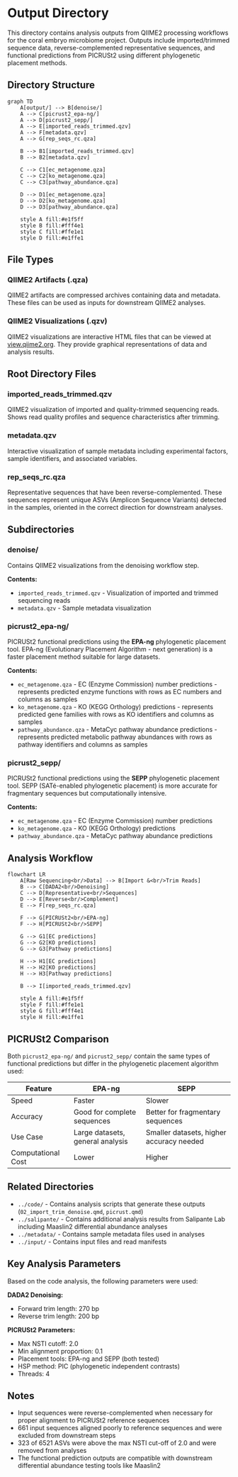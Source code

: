 # Output Directory

This directory contains analysis outputs from QIIME2 processing workflows for the coral embryo microbiome project. Outputs include imported/trimmed sequence data, reverse-complemented representative sequences, and functional predictions from PICRUSt2 using different phylogenetic placement methods.

## Directory Structure

```mermaid
graph TD
    A[output/] --> B[denoise/]
    A --> C[picrust2_epa-ng/]
    A --> D[picrust2_sepp/]
    A --> E[imported_reads_trimmed.qzv]
    A --> F[metadata.qzv]
    A --> G[rep_seqs_rc.qza]
    
    B --> B1[imported_reads_trimmed.qzv]
    B --> B2[metadata.qzv]
    
    C --> C1[ec_metagenome.qza]
    C --> C2[ko_metagenome.qza]
    C --> C3[pathway_abundance.qza]
    
    D --> D1[ec_metagenome.qza]
    D --> D2[ko_metagenome.qza]
    D --> D3[pathway_abundance.qza]
    
    style A fill:#e1f5ff
    style B fill:#fff4e1
    style C fill:#ffe1e1
    style D fill:#e1ffe1
```

## File Types

### QIIME2 Artifacts (.qza)
QIIME2 artifacts are compressed archives containing data and metadata. These files can be used as inputs for downstream QIIME2 analyses.

### QIIME2 Visualizations (.qzv)
QIIME2 visualizations are interactive HTML files that can be viewed at [view.qiime2.org](https://view.qiime2.org). They provide graphical representations of data and analysis results.

## Root Directory Files

### imported_reads_trimmed.qzv
QIIME2 visualization of imported and quality-trimmed sequencing reads. Shows read quality profiles and sequence characteristics after trimming.

### metadata.qzv
Interactive visualization of sample metadata including experimental factors, sample identifiers, and associated variables.

### rep_seqs_rc.qza
Representative sequences that have been reverse-complemented. These sequences represent unique ASVs (Amplicon Sequence Variants) detected in the samples, oriented in the correct direction for downstream analyses.

## Subdirectories

### denoise/
Contains QIIME2 visualizations from the denoising workflow step.

**Contents:**
- `imported_reads_trimmed.qzv` - Visualization of imported and trimmed sequencing reads
- `metadata.qzv` - Sample metadata visualization

### picrust2_epa-ng/
PICRUSt2 functional predictions using the **EPA-ng** phylogenetic placement tool. EPA-ng (Evolutionary Placement Algorithm - next generation) is a faster placement method suitable for large datasets.

**Contents:**
- `ec_metagenome.qza` - EC (Enzyme Commission) number predictions - represents predicted enzyme functions with rows as EC numbers and columns as samples
- `ko_metagenome.qza` - KO (KEGG Orthology) predictions - represents predicted gene families with rows as KO identifiers and columns as samples  
- `pathway_abundance.qza` - MetaCyc pathway abundance predictions - represents predicted metabolic pathway abundances with rows as pathway identifiers and columns as samples

### picrust2_sepp/
PICRUSt2 functional predictions using the **SEPP** phylogenetic placement tool. SEPP (SATé-enabled phylogenetic placement) is more accurate for fragmentary sequences but computationally intensive.

**Contents:**
- `ec_metagenome.qza` - EC (Enzyme Commission) number predictions
- `ko_metagenome.qza` - KO (KEGG Orthology) predictions
- `pathway_abundance.qza` - MetaCyc pathway abundance predictions

## Analysis Workflow

```mermaid
flowchart LR
    A[Raw Sequencing<br/>Data] --> B[Import &<br/>Trim Reads]
    B --> C[DADA2<br/>Denoising]
    C --> D[Representative<br/>Sequences]
    D --> E[Reverse<br/>Complement]
    E --> F[rep_seqs_rc.qza]
    
    F --> G[PICRUSt2<br/>EPA-ng]
    F --> H[PICRUSt2<br/>SEPP]
    
    G --> G1[EC predictions]
    G --> G2[KO predictions]
    G --> G3[Pathway predictions]
    
    H --> H1[EC predictions]
    H --> H2[KO predictions]
    H --> H3[Pathway predictions]
    
    B --> I[imported_reads_trimmed.qzv]
    
    style A fill:#e1f5ff
    style F fill:#ffe1e1
    style G fill:#fff4e1
    style H fill:#e1ffe1
```

## PICRUSt2 Comparison

Both `picrust2_epa-ng/` and `picrust2_sepp/` contain the same types of functional predictions but differ in the phylogenetic placement algorithm used:

| Feature | EPA-ng | SEPP |
|---------|--------|------|
| Speed | Faster | Slower |
| Accuracy | Good for complete sequences | Better for fragmentary sequences |
| Use Case | Large datasets, general analysis | Smaller datasets, higher accuracy needed |
| Computational Cost | Lower | Higher |

## Related Directories

- `../code/` - Contains analysis scripts that generate these outputs (`02_import_trim_denoise.qmd`, `picrust.qmd`)
- `../salipante/` - Contains additional analysis results from Salipante Lab including Maaslin2 differential abundance analyses
- `../metadata/` - Contains sample metadata files used in analyses
- `../input/` - Contains input files and read manifests

## Key Analysis Parameters

Based on the code analysis, the following parameters were used:

**DADA2 Denoising:**
- Forward trim length: 270 bp
- Reverse trim length: 200 bp

**PICRUSt2 Parameters:**
- Max NSTI cutoff: 2.0
- Min alignment proportion: 0.1
- Placement tools: EPA-ng and SEPP (both tested)
- HSP method: PIC (phylogenetic independent contrasts)
- Threads: 4

## Notes

- Input sequences were reverse-complemented when necessary for proper alignment to PICRUSt2 reference sequences
- 661 input sequences aligned poorly to reference sequences and were excluded from downstream steps
- 323 of 6521 ASVs were above the max NSTI cut-off of 2.0 and were removed from analyses
- The functional prediction outputs are compatible with downstream differential abundance testing tools like Maaslin2
